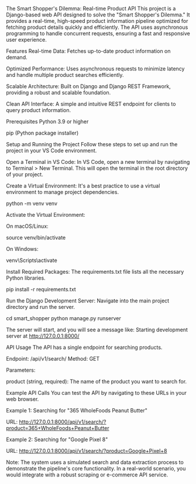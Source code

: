 The Smart Shopper's Dilemma: Real-time Product API
This project is a Django-based web API designed to solve the "Smart Shopper's Dilemma." It provides a real-time, high-speed product information pipeline optimized for fetching product details quickly and efficiently. The API uses asynchronous programming to handle concurrent requests, ensuring a fast and responsive user experience.

Features
Real-time Data: Fetches up-to-date product information on demand.

Optimized Performance: Uses asynchronous requests to minimize latency and handle multiple product searches efficiently.

Scalable Architecture: Built on Django and Django REST Framework, providing a robust and scalable foundation.

Clean API Interface: A simple and intuitive REST endpoint for clients to query product information.

Prerequisites
Python 3.9 or higher

pip (Python package installer)

Setup and Running the Project
Follow these steps to set up and run the project in your VS Code environment.

Open a Terminal in VS Code:
In VS Code, open a new terminal by navigating to Terminal > New Terminal. This will open the terminal in the root directory of your project.

Create a Virtual Environment:
It's a best practice to use a virtual environment to manage project dependencies.

python -m venv venv

Activate the Virtual Environment:

On macOS/Linux:

source venv/bin/activate

On Windows:

venv\Scripts\activate

Install Required Packages:
The requirements.txt file lists all the necessary Python libraries.

pip install -r requirements.txt

Run the Django Development Server:
Navigate into the main project directory and run the server.

cd smart_shopper
python manage.py runserver

The server will start, and you will see a message like:
Starting development server at http://127.0.0.1:8000/

API Usage
The API has a single endpoint for searching products.

Endpoint: /api/v1/search/
Method: GET

Parameters:

product (string, required): The name of the product you want to search for.

Example API Calls
You can test the API by navigating to these URLs in your web browser.

Example 1: Searching for "365 WholeFoods Peanut Butter"

URL: http://127.0.0.1:8000/api/v1/search/?product=365+WholeFoods+Peanut+Butter

Example 2: Searching for "Google Pixel 8"

URL: http://127.0.0.1:8000/api/v1/search/?product=Google+Pixel+8

Note: The system uses a simulated search and data extraction process to demonstrate the pipeline's core functionality. In a real-world scenario, you would integrate with a robust scraping or e-commerce API service.